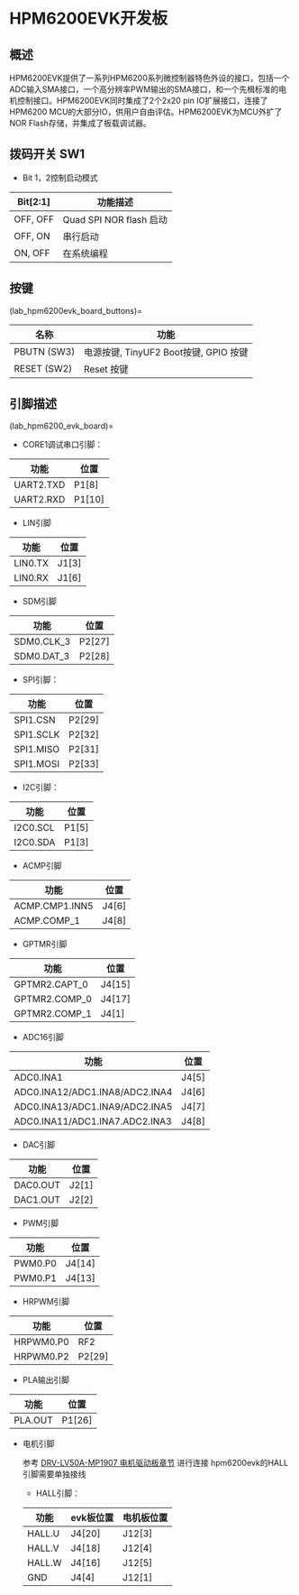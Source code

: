 # HPM6200EVK开发板

## 概述

HPM6200EVK提供了一系列HPM6200系列微控制器特色外设的接口，包括一个ADC输入SMA接口，一个高分辨率PWM输出的SMA接口，和一个先楫标准的电机控制接口。HPM6200EVK同时集成了2个2x20 pin IO扩展接口，连接了HPM6200 MCU的大部分IO，供用户自由评估。HPM6200EVK为MCU外扩了NOR Flash存储，并集成了板载调试器。

## 拨码开关 SW1

- Bit 1，2控制启动模式

| Bit[2:1] | 功能描述                |
| -------- | ----------------------- |
| OFF, OFF | Quad SPI NOR flash 启动 |
| OFF, ON  | 串行启动                |
| ON, OFF  | 在系统编程              |

## 按键

(lab_hpm6200evk_board_buttons)=

| 名称       | 功能                                  |
| ---------- | ------------------------------------- |
| PBUTN (SW3) | 电源按键, TinyUF2 Boot按键, GPIO 按键 |
| RESET (SW2) | Reset 按键                            |

## 引脚描述

(lab_hpm6200_evk_board)=

- CORE1调试串口引脚：

| 功能       | 位置   |
| ---------- | ------ |
| UART2.TXD | P1[8] |
| UART2.RXD | P1[10] |

- LIN引脚

| 功能 | 位置 |
| ---------- | ------ |
| LIN0.TX    | J1[3] |
| LIN0.RX    | J1[6] |

- SDM引脚

| 功能 | 位置 |
| ---------- | ------ |
| SDM0.CLK_3    | P2[27] |
| SDM0.DAT_3    | P2[28] |

- SPI引脚：

| 功能      | 位置   |
| --------- | ------ |
| SPI1.CSN  | P2[29] |
| SPI1.SCLK | P2[32] |
| SPI1.MISO | P2[31] |
| SPI1.MOSI | P2[33] |

- I2C引脚：

| 功能     | 位置   |
| -------- | ------ |
| I2C0.SCL | P1[5] |
| I2C0.SDA | P1[3] |

- ACMP引脚

| 功能       | 位置   |
| ---------- | ------ |
| ACMP.CMP1.INN5 | J4[6] |
| ACMP.COMP_1 | J4[8]  |

- GPTMR引脚

| 功能          | 位置   |
| ------------- | ------ |
| GPTMR2.CAPT_0 | J4[15] |
| GPTMR2.COMP_0 | J4[17] |
| GPTMR2.COMP_1 | J4[1]  |

- ADC16引脚

| 功能                           | 位置  |
| ------------------------------ | ----- |
| ADC0.INA1                      | J4[5] |
| ADC0.INA12/ADC1.INA8/ADC2.INA4 | J4[6] |
| ADC0.INA13/ADC1.INA9/ADC2.INA5 | J4[7] |
| ADC0.INA11/ADC1.INA7.ADC2.INA3 | J4[8] |

- DAC引脚

| 功能     | 位置  |
| -------- | ----- |
| DAC0.OUT | J2[1] |
| DAC1.OUT | J2[2] |

- PWM引脚

| 功能     | 位置  |
| -------- | ----- |
| PWM0.P0 | J4[14] |
| PWM0.P1 | J4[13] |

- HRPWM引脚

| 功能     | 位置  |
| -------- | ----- |
| HRPWM0.P0 | RF2 |
| HRPWM0.P2 | P2[29] |

- PLA输出引脚

| 功能     | 位置  |
| -------- | ----- |
| PLA.OUT | P1[26] |

- 电机引脚

    参考 [DRV-LV50A-MP1907 电机驱动板章节](lab_drv_lv50a_mp1907) 进行连接
    hpm6200evk的HALL引脚需要单独接线

    - HALL引脚：

    | 功能      | evk板位置    |电机板位置    |
    | --------- | ------      | ------      |
    | HALL.U    | J4[20]      | J12[3]      |
    | HALL.V    | J4[18]      | J12[4]      |
    | HALL.W    | J4[16]      | J12[5]      |
    | GND       | J4[4]       | J12[1]      |
